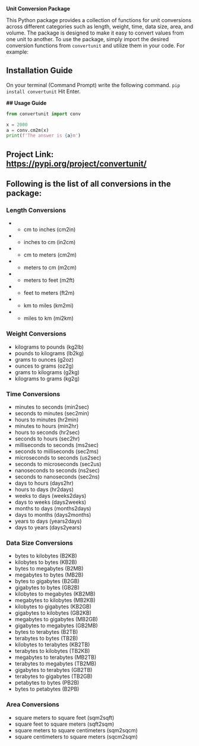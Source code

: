 **Unit Conversion Package**

This Python package provides a collection of functions for unit conversions across different categories such as length, weight, time, data size, area, and volume. The package is designed to make it easy to convert values from one unit to another. To use the package, simply import the desired conversion functions from `convertunit` and utilize them in your code. For example:

## Installation Guide

On your terminal (Command Prompt) write the following command. 
`pip install convertunit`
Hit Enter.

**## Usage Guide**

```python
from convertunit import conv

x = 2000
a = conv.cm2m(x)
print(f'The answer is {a}m')
```

## Project Link: https://pypi.org/project/convertunit/

## Following is the list of all conversions in the package:

### Length Conversions
* - cm to inches (cm2in)
* - inches to cm (in2cm)
* - cm to meters (cm2m)
* - meters to cm (m2cm)
* - meters to feet (m2ft)
* - feet to meters (ft2m)
* - km to miles (km2mi)
* - miles to km (mi2km)

### Weight Conversions
*  kilograms to pounds (kg2lb)
*  pounds to kilograms (lb2kg)
*  grams to ounces (g2oz)
*  ounces to grams (oz2g)
*  grams to kilograms (g2kg)
*  kilograms to grams (kg2g)

### Time Conversions
*  minutes to seconds (min2sec)
*  seconds to minutes (sec2min)
*  hours to minutes (hr2min)
*  minutes to hours (min2hr)
*  hours to seconds (hr2sec)
*  seconds to hours (sec2hr)
*  milliseconds to seconds (ms2sec)
*  seconds to milliseconds (sec2ms)
*  microseconds to seconds (us2sec)
*  seconds to microseconds (sec2us)
*  nanoseconds to seconds (ns2sec)
*  seconds to nanoseconds (sec2ns)
*  days to hours (days2hr)
*  hours to days (hr2days)
*  weeks to days (weeks2days)
*  days to weeks (days2weeks)
*  months to days (months2days)
*  days to months (days2months)
*  years to days (years2days)
*  days to years (days2years)

### Data Size Conversions
*  bytes to kilobytes (B2KB)
*  kilobytes to bytes (KB2B)
*  bytes to megabytes (B2MB)
*  megabytes to bytes (MB2B)
*  bytes to gigabytes (B2GB)
*  gigabytes to bytes (GB2B)
*  kilobytes to megabytes (KB2MB)
*  megabytes to kilobytes (MB2KB)
*  kilobytes to gigabytes (KB2GB)
*  gigabytes to kilobytes (GB2KB)
*  megabytes to gigabytes (MB2GB)
*  gigabytes to megabytes (GB2MB)
*  bytes to terabytes (B2TB)
*  terabytes to bytes (TB2B)
*  kilobytes to terabytes (KB2TB)
*  terabytes to kilobytes (TB2KB)
*  megabytes to terabytes (MB2TB)
*  terabytes to megabytes (TB2MB)
*  gigabytes to terabytes (GB2TB)
*  terabytes to gigabytes (TB2GB)
*  petabytes to bytes (PB2B)
*  bytes to petabytes (B2PB)

### Area Conversions
*  square meters to square feet (sqm2sqft)
*  square feet to square meters (sqft2sqm)
*  square meters to square centimeters (sqm2sqcm)
*  square centimeters to square meters (sqcm2sqm)


